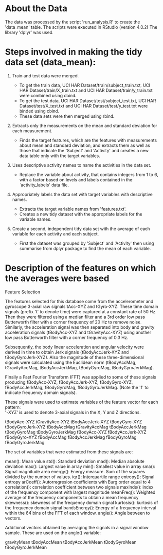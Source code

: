 About the Data
==============

The data was  processed by the script 'run_analysis.R' to create the 'data_mean' table.
The scripts were executed in RStudio (version 4.0.2)
The library 'dplyr' was used.


Steps involved in making the tidy data set (data_mean):
=======================================================

1. Train and test data were merged.
    - To get the train data, UCI HAR Dataset/train/subject_train.txt, UCI HAR Dataset/train/X_train.txt and UCI HAR Dataset/train/y_train.txt were combined using cbind.
    - To get the test data, UCI HAR Dataset/test/subject_test.txt, UCI HAR Dataset/test/X_test.txt and UCI HAR Dataset/test/y_test.txt were binded using cbind.
    - These data sets were then merged using rbind.
    
2. Extracts only the measurements on the mean and standard deviation for each measurement.
    - Finds the target features, which are the features with measurements about mean and standard deviation, and extracts them as well as those that indicate the 'Subject' and 'Activity' 
     and creates a new data table only with the target variables.
     
3. Uses descriptive activity names to name the activities in the data set.
    - Replace the variable about activity, that contains integers from 1 to 6, with a factor based on levels and labels contained in the 'activity_labels' data file.

4. Appropriately labels the data set with target variables with descriptive names.
    - Extracts the target variable names from 'features.txt'.
    - Creates a new tidy dataset with the appropriate labels for the variable names.
    
5. Create a second, independent tidy data set with the average of each variable for each activity and each subject.
    - First the dataset was grouped by 'Subject' and 'Activity' then using summarise from dplyr package to find the mean of each variable.
    
    

Description of the features on which the averages were based
============================================================
Feature Selection 

The features selected for this database come from the accelerometer and gyroscope 3-axial raw signals tAcc-XYZ and tGyro-XYZ. These time domain signals (prefix 't' to denote time) were captured at a constant rate of 50 Hz. Then they were filtered using a median filter and a 3rd order low pass Butterworth filter with a corner frequency of 20 Hz to remove noise. Similarly, the acceleration signal was then separated into body and gravity acceleration signals (tBodyAcc-XYZ and tGravityAcc-XYZ) using another low pass Butterworth filter with a corner frequency of 0.3 Hz. 

Subsequently, the body linear acceleration and angular velocity were derived in time to obtain Jerk signals (tBodyAccJerk-XYZ and tBodyGyroJerk-XYZ). Also the magnitude of these three-dimensional signals were calculated using the Euclidean norm (tBodyAccMag, tGravityAccMag, tBodyAccJerkMag, tBodyGyroMag, tBodyGyroJerkMag). 

Finally a Fast Fourier Transform (FFT) was applied to some of these signals producing fBodyAcc-XYZ, fBodyAccJerk-XYZ, fBodyGyro-XYZ, fBodyAccJerkMag, fBodyGyroMag, fBodyGyroJerkMag. (Note the 'f' to indicate frequency domain signals). 

These signals were used to estimate variables of the feature vector for each pattern:  
'-XYZ' is used to denote 3-axial signals in the X, Y and Z directions.

tBodyAcc-XYZ
tGravityAcc-XYZ
tBodyAccJerk-XYZ
tBodyGyro-XYZ
tBodyGyroJerk-XYZ
tBodyAccMag
tGravityAccMag
tBodyAccJerkMag
tBodyGyroMag
tBodyGyroJerkMag
fBodyAcc-XYZ
fBodyAccJerk-XYZ
fBodyGyro-XYZ
fBodyAccMag
fBodyAccJerkMag
fBodyGyroMag
fBodyGyroJerkMag

The set of variables that were estimated from these signals are: 

mean(): Mean value
std(): Standard deviation
mad(): Median absolute deviation 
max(): Largest value in array
min(): Smallest value in array
sma(): Signal magnitude area
energy(): Energy measure. Sum of the squares divided by the number of values. 
iqr(): Interquartile range 
entropy(): Signal entropy
arCoeff(): Autorregresion coefficients with Burg order equal to 4
correlation(): correlation coefficient between two signals
maxInds(): index of the frequency component with largest magnitude
meanFreq(): Weighted average of the frequency components to obtain a mean frequency
skewness(): skewness of the frequency domain signal 
kurtosis(): kurtosis of the frequency domain signal 
bandsEnergy(): Energy of a frequency interval within the 64 bins of the FFT of each window.
angle(): Angle between to vectors.

Additional vectors obtained by averaging the signals in a signal window sample. These are used on the angle() variable:

gravityMean
tBodyAccMean
tBodyAccJerkMean
tBodyGyroMean
tBodyGyroJerkMean

